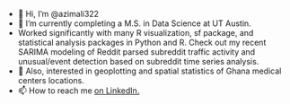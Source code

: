 - 👋 Hi, I’m @azimali322
- 🌱 I’m currently completing a M.S. in Data Science at UT Austin. 
- Worked significantly with many R visualization, sf package, and statistical analysis packages in Python and R. Check out my recent SARIMA modeling of Reddit parsed subreddit traffic activity and unusual/event detection based on subreddit time series analysis.
- 👀 Also, interested in geoplotting and spatial statistics of Ghana medical centers locations.
- 📫 How to reach me [on LinkedIn.](https://www.linkedin.com/in/azim-ali-b921b2161/)

<!---
azimali322/azimali322 is a ✨ special ✨ repository because its `README.md` (this file) appears on your GitHub profile.
You can click the Preview link to take a look at your changes.
--->
